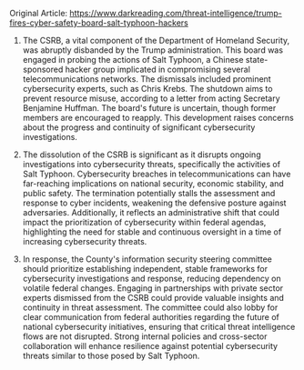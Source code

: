 Original Article: https://www.darkreading.com/threat-intelligence/trump-fires-cyber-safety-board-salt-typhoon-hackers

1) The CSRB, a vital component of the Department of Homeland Security, was abruptly disbanded by the Trump administration. This board was engaged in probing the actions of Salt Typhoon, a Chinese state-sponsored hacker group implicated in compromising several telecommunications networks. The dismissals included prominent cybersecurity experts, such as Chris Krebs. The shutdown aims to prevent resource misuse, according to a letter from acting Secretary Benjamine Huffman. The board's future is uncertain, though former members are encouraged to reapply. This development raises concerns about the progress and continuity of significant cybersecurity investigations.

2) The dissolution of the CSRB is significant as it disrupts ongoing investigations into cybersecurity threats, specifically the activities of Salt Typhoon. Cybersecurity breaches in telecommunications can have far-reaching implications on national security, economic stability, and public safety. The termination potentially stalls the assessment and response to cyber incidents, weakening the defensive posture against adversaries. Additionally, it reflects an administrative shift that could impact the prioritization of cybersecurity within federal agendas, highlighting the need for stable and continuous oversight in a time of increasing cybersecurity threats.

3) In response, the County's information security steering committee should prioritize establishing independent, stable frameworks for cybersecurity investigations and response, reducing dependency on volatile federal changes. Engaging in partnerships with private sector experts dismissed from the CSRB could provide valuable insights and continuity in threat assessment. The committee could also lobby for clear communication from federal authorities regarding the future of national cybersecurity initiatives, ensuring that critical threat intelligence flows are not disrupted. Strong internal policies and cross-sector collaboration will enhance resilience against potential cybersecurity threats similar to those posed by Salt Typhoon.